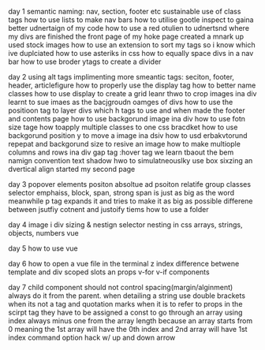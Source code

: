 day 1
semantic naming: nav, section, footer etc
sustainable use of class tags
how to use lists to make nav bars
how to utilise gootle inspect to gaina better udnertaign of my code
how to use a red otulien to udnertsnd where my divs are
finished the front page of my hoke page
created a mnark up
used stock images
how to use an extension to sort my tags so i know which ive duplciated
how to use asteriks in css
how to equally space divs in a nav bar
how to use broder ytags to create a divider

day 2
using alt tags
implimenting more smeantic tags: seciton, footer, header, articlefigure
how to properly use the display tag
how to better name classes
how to use display to create a grid
leanr thwo to crop images ina div
learnt to sue imaes as the bacjgroudn oamges of divs
how to use the positioon tag to layer divs
which h tags to use and when
made the footer and contents page
how to use backgorund image ina div
how to use fotn size tage
how toapply multiple classes to one css bracdket
how to use backgorund position y to move a image ina dsiv
how to usd erbakvtorund repepat and backgorund size to resive an image
how to make multiople columns and rows ina div
gap tag
:hover tag
we learn tbaout the bem namign convention
text shadow
hwo to simulatneouslky use box sixzing an dvertical align
started my second page

day 3
popover elements
positon absoltue ad psoiton relatife
group classes selector
emphaiss, block, span, strong
span is just as big as the word meanwhile p tag expands it and tries to make it as big as possible
differene between jsutfiy cotnent and justoify tiems
how to use a folder

day 4
image i div sizing
& nestign selector
nesting in css
arrays, strings, objects, numbers
vue

day 5
how to use vue

day 6
how to open a vue file in the terminal
z index
difference betwene template and div
scoped
slots an props
v-for
v-if
components

day 7
child component should not control spacing(margin/alginment) always do it from the parent.
when detailing a string use double brackets when its not a tag and quotation marks when it is
<Slide v-for="image in images" :imgSrc="image.src" :text="image.text"></Slide>
to refer to props in the scirpt tag they have to be assigned a const
to go through an array using index always minus one from the array length because an array starts from 0 meaning the 1st array will have the 0th index and 2nd array will have 1st index
command option hack w/ up and down arrow
